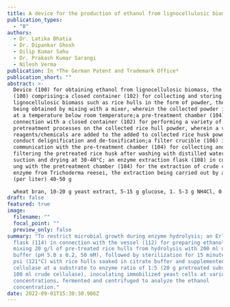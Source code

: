 ```yaml
---
title: A device for the production of ethanol from lignocellulosic biomass
publication_types:
  - "8"
authors:
  - Dr. Latika Bhatia
  - Dr. Dipankar Ghosh
  - Dilip Kumar Sahu
  - Dr. Prakash Kumar Sarangi
  - Nilesh Verma
publication: In *The German Patent and Trademark Office*
publication_short: ""
abstract: >-
  Device (100) for obtaining ethanol from lignocellulosic biomass, the device
  (100) comprising:a closed container (102) for collecting and storing the
  lignocellulosic biomass such as rice hulls in the form of powder, the powder
  being obtained by mixing with a mixer, wherein the collected powder is stored
  at a temperature below room temperature;a pre-treatment chamber (104) in
  connection with a closed container (102) for performing a variety of
  pretreatment processes on the collected rice hull powder, wherein a variety of
  reagents/chemicals are added to the added to collected rice husk powder to
  conduct delignification and de-toxification;a filter crucible (106) in
  communication with the pre-treatment chamber (104) for collecting and
  filtering the pretreated rice husk after washing with distilled water under
  suction and drying at 30-40°C; an enzyme extraction flask (108) in connection
  ung with the pretreatment chamber (104) for the extraction of crude cellulase
  enzyme from Trichoderma reesei, the extraction being carried out by adding
  (per liter) 40-50 g

  wheat bran, 10-20 g yeast extract, 5-15 g glucose, 1. 5-3 g NH4Cl, 0.5 g thiamine hydrochloride, 2.0 g K2HPO4, 0.5 g MgSO4.7H2O, 0.1 g CaCl2 and 0.5 g KCl, wherein Trichoderma reesei is incubated and centrifuged to produce a supernatant which is a source of enzyme;a test tube (110) in Connection to the flask (108), mixing 0.5 to 2 ml of 0.05 M sodium citrate pH 4.8 with 0.5 ml of the enzyme to prepare a second solution, placing a strip of filter paper in the test tube and leaving it in for 60 minutes a water bath at 50°C, after 60 minutes the test tube is taken out and the amount of sugars released by the cellulase is determined using the dinitrosalicylic acid (DNA) method;a vessel (112) in connection with the enzyme extraction co lben (108) and the test tube (110) for the enzymatic hydrolysis of 200-400 g of native and delignified rice husk (ie 2% nitric acid (HNO3), 10% HNO3, 2% sodium hydroxide (NaOH) and 10% NaOH), the rice hulls are soaked in a citrate buffer for 1-5 hours prior to addition of the prepared enzymes, with sodium azide being added at a concentration of 0.005% to limit microbial growth during the course of enzyme hydrolysis; andan Erlenmeyer flask (114) in connection with the vessel (112) for preparing ethanol by mixing 20 g/l of pre-treated rice hulls from hydrolysis with 200 ml of citrate buffer (pH 5.0 ± 0.2, 50 mM), followed by sterilization for 15 minutes at 15 psi (121°C) with rice hulls soaked in citrate buffer and supplemented with cellulase at a substrate to enzyme ratio of 1:5 (20 g pretreated substrate: 100 ml crude cellulase), inoculating immobilized yeast cells at various concentrations , fermented and centrifuged to analyze the ethanol concentration.
draft: false
featured: true
image:
  filename: ""
  focal_point: ""
  preview_only: false
summary: "To restrict microbial growth during enzyme hydrolysis; an Erlenmeyer
  flask (114) in connection with the vessel (112) for preparing ethanol by
  mixing 20 g/l of pre-treated rice hulls from hydrolysis with 200 ml of citrate
  buffer (pH 5.0 ± 0.2, 50 mM), followed by sterilization for 15 minutes at 15
  psi (121°C) with rice hulls soaked in citrate buffer and supplemented with
  cellulase at a substrate to enzyme ratio of 1:5 (20 g pretreated substrate:
  100 ml crude cellulase), inoculating immobilized yeast cells at various
  concentrations, fermented and centrifuged to analyze the ethanol
  concentration."
date: 2022-09-01T15:30:30.986Z
---
```

